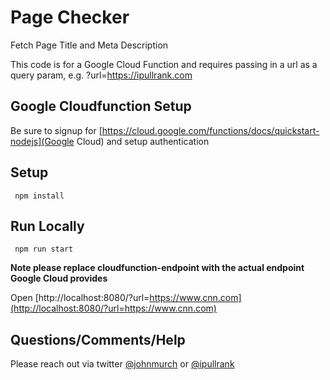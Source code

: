 # Page Checker

Fetch Page Title and Meta Description

This code is for a Google Cloud Function and requires passing in a url as a query param, e.g. ?url=https://ipullrank.com

## Google Cloudfunction Setup
Be sure to signup for [https://cloud.google.com/functions/docs/quickstart-nodejs](Google Cloud) and setup authentication

## Setup
``` npm install```

## Run Locally

` npm run start`

__Note please replace cloudfunction-endpoint with the actual endpoint Google Cloud provides__

Open [http://localhost:8080/?url=https://www.cnn.com](http://localhost:8080/?url=https://www.cnn.com)


## Questions/Comments/Help
Please reach out via twitter [@johnmurch](https://twitter.com/johnmurch) or [@ipullrank](https://twitter.com/ipullrank)